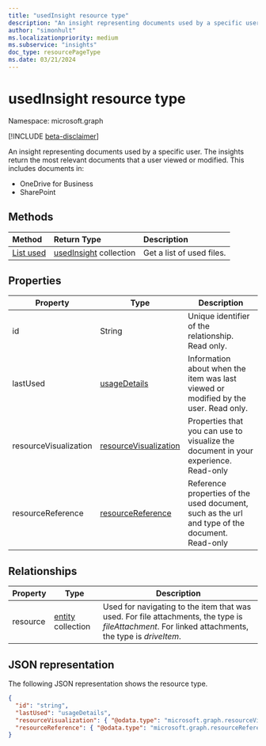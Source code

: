 ```yaml
---
title: "usedInsight resource type"
description: "An insight representing documents used by a specific user. The insights return the most relevant documents that a user viewed or modified."
author: "simonhult"
ms.localizationpriority: medium
ms.subservice: "insights"
doc_type: resourcePageType
ms.date: 03/21/2024
---
```


# usedInsight resource type

Namespace: microsoft.graph

[!INCLUDE [beta-disclaimer](../../includes/beta-disclaimer.md)]

An insight representing documents used by a specific user. The insights return the most relevant documents that a user viewed or modified. This includes documents in:

- OneDrive for Business
- SharePoint

## Methods

| Method       | Return Type  |Description|
|:---------------|:--------|:----------|
|[List used](../api/insights-list-used.md) |[usedInsight](insights-used.md) collection| Get a list of used files.|

## Properties

| Property              | Type          	 		| Description  |
| -------------         |---------------	 		| -------------|
| id      				| String	 				| Unique identifier of the relationship. Read only. 	   |
| lastUsed			    | [usageDetails](insights-usagedetails.md)				| Information about when the item was last viewed or modified by the user. Read only. 	   |
| resourceVisualization	| [resourceVisualization](insights-resourcevisualization.md)				| Properties that you can use to visualize the document in your experience. Read-only	   |
| resourceReference		| [resourceReference](insights-resourcereference.md)                      | Reference properties of the used document, such as the url and type of the document. Read-only	   |

## Relationships

| Property      | Type          | Description  |
| ------------- |---------------| -------------|
| resource    	| [entity](entity.md) collection	| Used for navigating to the item that was used. For file attachments, the type is *fileAttachment*. For linked attachments, the type is *driveItem*. |

## JSON representation
The following JSON representation shows the resource type.

<!-- {
  "blockType": "resource",
  "keyProperty":"id",
  "optionalProperties": [
    "resource"
  ],
  "@odata.type": "microsoft.graph.usedInsight"
}-->

```json
{
  "id": "string",
  "lastUsed": "usageDetails",
  "resourceVisualization": { "@odata.type": "microsoft.graph.resourceVisualization" },
  "resourceReference": { "@odata.type": "microsoft.graph.resourceReference" }
}
```


